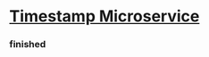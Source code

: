 
# [Timestamp Microservice](https://www.freecodecamp.org/learn/apis-and-microservices/apis-and-microservices-projects/timestamp-microservice)
### finished

